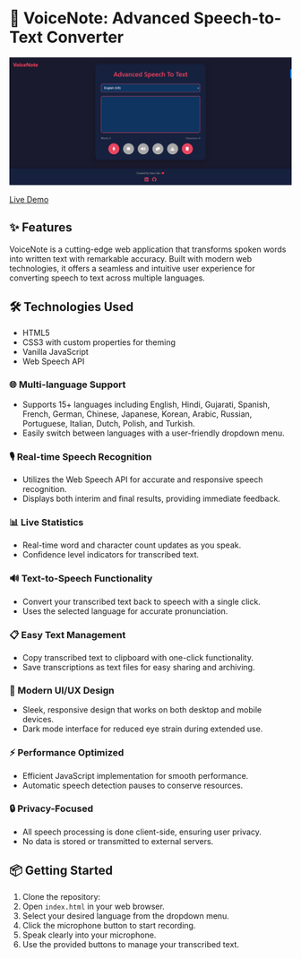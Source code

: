 # 🚀 VoiceNote: Advanced Speech-to-Text Converter

![VoiceNote Demo](https://github.com/HarviJain/VoiceNote/blob/main/Demo%20Image.png)

[Live Demo](insert_live_demo_url_here)

## ✨ Features

VoiceNote is a cutting-edge web application that transforms spoken words into written text with remarkable accuracy. Built with modern web technologies, it offers a seamless and intuitive user experience for converting speech to text across multiple languages.

##  🛠️ Technologies Used

- HTML5
- CSS3 with custom properties for theming
- Vanilla JavaScript
- Web Speech API
  
### 🌐 Multi-language Support
- Supports 15+ languages including English, Hindi, Gujarati, Spanish, French, German, Chinese, Japanese, Korean, Arabic, Russian, Portuguese, Italian, Dutch, Polish, and Turkish.
- Easily switch between languages with a user-friendly dropdown menu.

### 🎙️ Real-time Speech Recognition
- Utilizes the Web Speech API for accurate and responsive speech recognition.
- Displays both interim and final results, providing immediate feedback.

### 📊 Live Statistics
- Real-time word and character count updates as you speak.
- Confidence level indicators for transcribed text.

### 🔊 Text-to-Speech Functionality
- Convert your transcribed text back to speech with a single click.
- Uses the selected language for accurate pronunciation.

### 📋 Easy Text Management
- Copy transcribed text to clipboard with one-click functionality.
- Save transcriptions as text files for easy sharing and archiving.

### 🎨 Modern UI/UX Design
- Sleek, responsive design that works on both desktop and mobile devices.
- Dark mode interface for reduced eye strain during extended use.

### ⚡ Performance Optimized
- Efficient JavaScript implementation for smooth performance.
- Automatic speech detection pauses to conserve resources.

### 🔒 Privacy-Focused
- All speech processing is done client-side, ensuring user privacy.
- No data is stored or transmitted to external servers.

## 📦 Getting Started

1. Clone the repository:
2. Open `index.html` in your web browser.
3. Select your desired language from the dropdown menu.
4. Click the microphone button to start recording.
5. Speak clearly into your microphone.
6. Use the provided buttons to manage your transcribed text.
